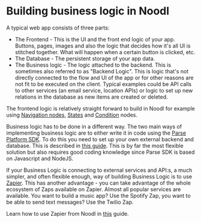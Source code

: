 # Building business logic in Noodl

A typical web app consists of three parts:
* The Frontend - This is the UI and the front end logic of your app. Buttons, pages, images and also the logic that decides how it's all UI is stitched together. What will happen when a certain button is clicked, etc.
* The Database - The persistent storage of your app data.
* The Business logic - The logic attached to the backend. This is sometimes also referred to as "Backend Logic". This is logic that's not directly connected to the flow and UI of the app or for other reasons are not fit to be executed on the client. Typical examples could be API calls to other services (an email service, location APIs) or logic to set up new relations in the database as new items are created or deleted.

The frontend logic is relatively straight forward to build in Noodl for example using [Navigation nodes](guides/navigation/web-navigation/basic-navigation/), [States](/nodes/animation/states.md) and [Condition](/nodes/utilities/logic/condition/) nodes.

Business logic has to be done in a different way. The two main ways of implementing business logic are to either write it in code using the [Parse Platform SDK](https://parseplatform.org/). To do this you need to set up your own external backend and database. This is described in [this guide](guides/deploy-noodl-apps/using-external-backend.md). This is by far the most flexible solution but also requires good coding knowledge since Parse SDK is based on Javascript and NodeJS.

If your Business Logic is connecting to external services and API:s, a much simpler, and often flexible enough, way of building Business Logic is to use [Zapier](https://zapier.com). This has another advantage - you can take advantage of the whole ecosystem of Zaps available on Zapier. Almost all popular services are available. You want to build a music app? Use the Spotify Zap, you want to be able to send text messages? Use the Twilio Zap.

Learn how to use Zapier from Noodl in [this](guides/business-logic/zapier/) guide.

